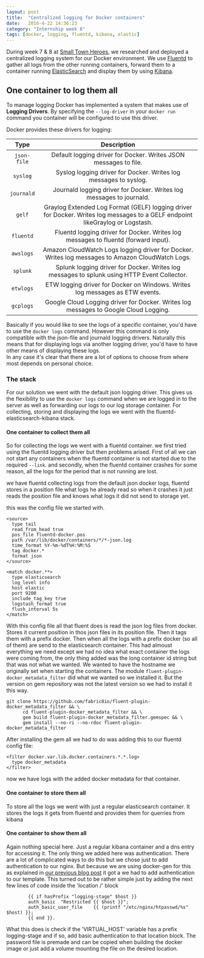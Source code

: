 ```yaml
---
layout: post
title:  "Centralized logging for Docker containers"
date:   2016-4-22 14:36:23
category: "Internship week 8"
tags: [docker, logging, fluentd, kibana, elastic]
---
```


During week 7 & 8 at <a href="www.smalltownheroes.be">Small Town Heroes</a>, we researched and deployed a centralized logging system for our Docker environment. We use <a href="www.fluentd.org">Fluentd</a> to gather all logs from the other running containers, forward them to a container running <a href="https://www.elastic.co/products/elasticsearch">ElasticSearch</a> and display them by using <a href="https://www.elastic.co/products/kibana">Kibana</a>.
<!--more-->

## <b> One container to log them all</b>

To manage logging Docker has implemented a system that makes use of <b>Logging Drivers</b>.
By specifying the `--log-driver` in your `docker run` command you container will be configured to use this driver.  

Docker provides these drivers for logging:
<table class="default">
	<thead>
		<tr>
			<th style="text-align: center">Type</th>
			<th style="text-align: center">Description</th>
		</tr>
	</thead>
	<tbody>
    	<tr>
      		<td style="text-align: center"><code class="highlighter-rouge">json-file</code></td>
      		<td style="text-align: center">Default logging driver for Docker. Writes JSON messages to file.</td>
    	</tr>
    	<tr>
      		<td style="text-align: center"><code class="highlighter-rouge">syslog</code></td>
      		<td style="text-align: center">Syslog logging driver for Docker. Writes log messages to syslog.</td>
    	</tr>
    	<tr>
      		<td style="text-align: center"><code class="highlighter-rouge">journald</code></td>
      		<td style="text-align: center">Journald logging driver for Docker. Writes log messages to journald.</td>
    	</tr>
    	<tr>
      		<td style="text-align: center"><code class="highlighter-rouge">gelf</code></td>
      		<td style="text-align: center">Graylog Extended Log Format (GELF) logging driver for Docker. Writes log messages to a GELF endpoint likeGraylog or Logstash.</td>
    	</tr>
    	<tr>
      		<td style="text-align: center"><code class="highlighter-rouge">fluentd</code></td>
      		<td style="text-align: center">Fluentd logging driver for Docker. Writes log messages to fluentd (forward input).</td>
    	</tr>
    	<tr>
      		<td style="text-align: center"><code class="highlighter-rouge">awslogs</code></td>
      		<td style="text-align: center">Amazon CloudWatch Logs logging driver for Docker. Writes log messages to Amazon CloudWatch Logs.</td>
    	</tr>
    	<tr>
      		<td style="text-align: center"><code class="highlighter-rouge">splunk</code></td>
      		<td style="text-align: center">Splunk logging driver for Docker. Writes log messages to splunk using HTTP Event Collector.</td>
    	</tr>
    	<tr>
      		<td style="text-align: center"><code class="highlighter-rouge">etwlogs</code></td>
      		<td style="text-align: center">ETW logging driver for Docker on Windows. Writes log messages as ETW events.</td>
    	</tr>
    	<tr>
      		<td style="text-align: center"><code class="highlighter-rouge">gcplogs</code></td>
      		<td style="text-align: center">Google Cloud Logging driver for Docker. Writes log messages to Google Cloud Logging.</td>
    	</tr>
    </tbody>
</table>

Basically if you would like to see the logs of a specific container, you'd have to use the `docker logs` command. However this command is only compatible with the json-file and journald logging drivers. Naturally this means that for displaying logs via another logging driver, you'd have to have other means of displaying these logs.  
In any case it's clear that there are a lot of options to choose from where most depends on personal choice. 

### <b> The stack</b>

For our solution we went with the default json logging driver. This gives us the flexibility to use the `docker logs` command when we are logged in to the server as well as forwarding our logs to our log storage container. For collecting, storing and displaying the logs we went with the fluentd-elasticsearch-kibana stack.

#### <b> One container to collect them all </b>

So for collecting the logs we went with a fluentd container. we first tried using the fluentd logging driver but then problems arised. First of all we can not start any containers when the fluentd container is not started due to the required `--link`. and secondly, when the fluentd container crashes for some reason, all the logs for the period that is not running are lost.

we have fluentd collecting logs from the default json docker logs, fluentd stores in a position file what logs he already read so when it crashes it just reads the position file and knows what logs it did not send to storage yet.

this was the config file we started with.

```
<source>
  type tail
  read_from_head true
  pos_file fluentd-docker.pos
  path /var/lib/docker/containers/*/*-json.log
  time_format %Y-%m-%dT%H:%M:%S
  tag docker.*
  format json
</source>

<match docker.**>
  type elasticsearch
  log_level info
  host elastic
  port 9200
  include_tag_key true 
  logstash_format true
  flush_interval 5s
</match>

```

With this config file all that fluent does is read the json log files from docker. Stores it current position in thos json files in its position file. Then it tags them with a prefix docker. Then when all the logs with a prefix docker (so all of them) are send to the elasticsearch container. This had almoust everything we need except we had no idea what exact container the logs were coming from, the only thing added was the long container id string but that was not what we wanted.
We wanted to have the hostname we originally set when starting the containers. The module `fluent-plugin-docker_metadata_filter` did what we wanted so we installed it. But the version on gem repository was not the latest version so we had to install it this way.

```
git clone https://github.com/fabric8io/fluent-plugin-docker_metadata_filter && \
      cd fluent-plugin-docker_metadata_filter && \
      gem build fluent-plugin-docker_metadata_filter.gemspec && \
      gem install --no-ri --no-rdoc fluent-plugin-docker_metadata_filter

```

After installing the gem all we had to do was adding this to our fluentd config file:

```
<filter docker.var.lib.docker.containers.*.*.log>
  type docker_metadata
</filter>

```
now we have logs with the added docker metadata for that container.

#### <b> One container to store them all </b>

To store all the logs we went with just a regular elasticsearch container. It stores the logs it gets from fluentd and provides them for querries from kibana

#### <b> One container to show them all </b>

Again nothing special here. Just a regular kibana container and a dns entry for accessing it. The only thing we added here was authentication. There are a lot of complicated ways to do this but we chose just to add authentication to our nginx. But because we are using docker-gen for this as explained in <a href="/internship%20week%202/2016/02/24/dock-gen-and-continuous-integration.html">our previous blog post</a> it got a we had to add authentication to our template. This turned out to be rather simple just by adding the next few lines of code inside the 'location /' block

```
		{{ if hasPrefix "logging-stage" $host }}
		auth_basic	"Restricted {{ $host }}";
		auth_basic_user_file	{{ (printf "/etc/nginx/htpasswd/%s" $host) }};
		{{ end }}.

```

What this does is check if the 'VIRTUAL_HOST' variable has a prefix logging-stage and if so, add basic authentication to that location block. The password file is premade and can be copied when building the docker image or just add a volume mounting the file on the desired location.